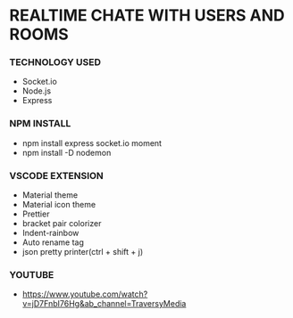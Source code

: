 # REALTIME CHATE WITH USERS AND ROOMS

### TECHNOLOGY USED
- Socket.io
- Node.js
- Express

### NPM INSTALL
- npm install express socket.io moment
- npm install -D nodemon

### VSCODE EXTENSION
- Material theme
- Material icon theme
- Prettier
- bracket pair colorizer
- Indent-rainbow
- Auto rename tag
- json pretty printer(ctrl + shift + j)

### YOUTUBE
- https://www.youtube.com/watch?v=jD7FnbI76Hg&ab_channel=TraversyMedia